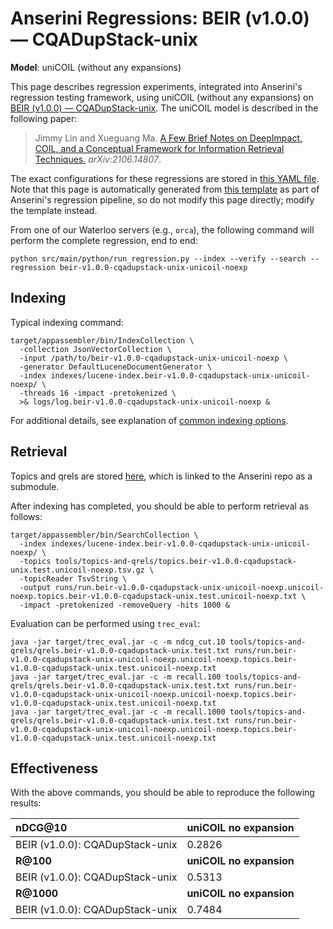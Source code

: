 # Anserini Regressions: BEIR (v1.0.0) &mdash; CQADupStack-unix

**Model**: uniCOIL (without any expansions)

This page describes regression experiments, integrated into Anserini's regression testing framework, using uniCOIL (without any expansions) on [BEIR (v1.0.0) &mdash; CQADupStack-unix](http://beir.ai/).
The uniCOIL model is described in the following paper:

> Jimmy Lin and Xueguang Ma. [A Few Brief Notes on DeepImpact, COIL, and a Conceptual Framework for Information Retrieval Techniques.](https://arxiv.org/abs/2106.14807) _arXiv:2106.14807_.

The exact configurations for these regressions are stored in [this YAML file](../../src/main/resources/regression/beir-v1.0.0-cqadupstack-unix-unicoil-noexp.yaml).
Note that this page is automatically generated from [this template](../../src/main/resources/docgen/templates/beir-v1.0.0-cqadupstack-unix-unicoil-noexp.template) as part of Anserini's regression pipeline, so do not modify this page directly; modify the template instead.

From one of our Waterloo servers (e.g., `orca`), the following command will perform the complete regression, end to end:

```
python src/main/python/run_regression.py --index --verify --search --regression beir-v1.0.0-cqadupstack-unix-unicoil-noexp
```

## Indexing

Typical indexing command:

```
target/appassembler/bin/IndexCollection \
  -collection JsonVectorCollection \
  -input /path/to/beir-v1.0.0-cqadupstack-unix-unicoil-noexp \
  -generator DefaultLuceneDocumentGenerator \
  -index indexes/lucene-index.beir-v1.0.0-cqadupstack-unix-unicoil-noexp/ \
  -threads 16 -impact -pretokenized \
  >& logs/log.beir-v1.0.0-cqadupstack-unix-unicoil-noexp &
```

For additional details, see explanation of [common indexing options](../../docs/common-indexing-options.md).

## Retrieval

Topics and qrels are stored [here](https://github.com/castorini/anserini-tools/tree/master/topics-and-qrels), which is linked to the Anserini repo as a submodule.

After indexing has completed, you should be able to perform retrieval as follows:

```
target/appassembler/bin/SearchCollection \
  -index indexes/lucene-index.beir-v1.0.0-cqadupstack-unix-unicoil-noexp/ \
  -topics tools/topics-and-qrels/topics.beir-v1.0.0-cqadupstack-unix.test.unicoil-noexp.tsv.gz \
  -topicReader TsvString \
  -output runs/run.beir-v1.0.0-cqadupstack-unix-unicoil-noexp.unicoil-noexp.topics.beir-v1.0.0-cqadupstack-unix.test.unicoil-noexp.txt \
  -impact -pretokenized -removeQuery -hits 1000 &
```

Evaluation can be performed using `trec_eval`:

```
java -jar target/trec_eval.jar -c -m ndcg_cut.10 tools/topics-and-qrels/qrels.beir-v1.0.0-cqadupstack-unix.test.txt runs/run.beir-v1.0.0-cqadupstack-unix-unicoil-noexp.unicoil-noexp.topics.beir-v1.0.0-cqadupstack-unix.test.unicoil-noexp.txt
java -jar target/trec_eval.jar -c -m recall.100 tools/topics-and-qrels/qrels.beir-v1.0.0-cqadupstack-unix.test.txt runs/run.beir-v1.0.0-cqadupstack-unix-unicoil-noexp.unicoil-noexp.topics.beir-v1.0.0-cqadupstack-unix.test.unicoil-noexp.txt
java -jar target/trec_eval.jar -c -m recall.1000 tools/topics-and-qrels/qrels.beir-v1.0.0-cqadupstack-unix.test.txt runs/run.beir-v1.0.0-cqadupstack-unix-unicoil-noexp.unicoil-noexp.topics.beir-v1.0.0-cqadupstack-unix.test.unicoil-noexp.txt
```

## Effectiveness

With the above commands, you should be able to reproduce the following results:

| **nDCG@10**                                                                                                  | **uniCOIL no expansion**|
|:-------------------------------------------------------------------------------------------------------------|-----------|
| BEIR (v1.0.0): CQADupStack-unix                                                                              | 0.2826    |
| **R@100**                                                                                                    | **uniCOIL no expansion**|
| BEIR (v1.0.0): CQADupStack-unix                                                                              | 0.5313    |
| **R@1000**                                                                                                   | **uniCOIL no expansion**|
| BEIR (v1.0.0): CQADupStack-unix                                                                              | 0.7484    |
